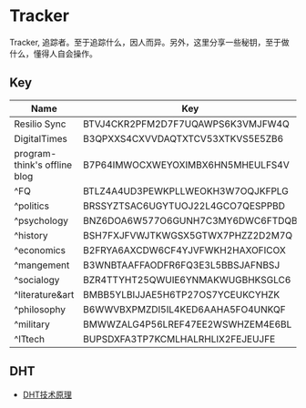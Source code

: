 # Tracker

Tracker, 追踪者。至于追踪什么，因人而异。另外，这里分享一些秘钥，至于做什么，懂得人自会操作。


## Key

| Name | Key | Status |
| --- | --- | --- |
| Resilio Sync | BTVJ4CKR2PFM2D7F7UQAWPS6K3VMJFW4Q | Daily |
| DigitalTimes | B3QPXXS4CXVVDAQTXTCV53XTKVS5E5ZB6 | --- |
| program-think's offline blog | B7P64IMWOCXWEYOXIMBX6HN5MHEULFS4V | Available |
| ^FQ | BTLZ4A4UD3PEWKPLLWEOKH3W7OQJKFPLG | --- |
| ^politics | BRSSYZTSAC6UGYTUOJ22L4GCO7QESPPBD | --- |
| ^psychology | BNZ6DOA6W577O6GUNH7C3MY6DWC6FTDQB | --- |
| ^history | BSH7FXJFVWJTKWGSX5GTWX7PHZZ2D2M7Q | --- |
| ^economics | B2FRYA6AXCDW6CF4YJVFWKH2HAXOFICOX | --- |
| ^mangement | B3WNBTAAFFAODFR6FQ3E3L5BBSJAFNBSJ | --- |
| ^socialogy | BZR4TTYHT25QWUIE6YNMAKWUGBHKSGLC6 | --- |
| ^literature&art | BMBB5YLBIJJAE5H6TP27OS7YCEUKCYHZK | --- |
| ^philosophy | B6WWVBXPMZDI5IL4KED6AAHA5FO4UNKQF | --- |
| ^military | BMWWZALG4P56LREF47EE2WSWHZEM4E6BL | --- |
| ^ITtech | BUPSDXFA3TP7KCMLHALRHLIX2FEJEUJFE | --- |

## DHT

* [DHT技术原理](https://blog.csdn.net/u012785382/article/details/70739325)



